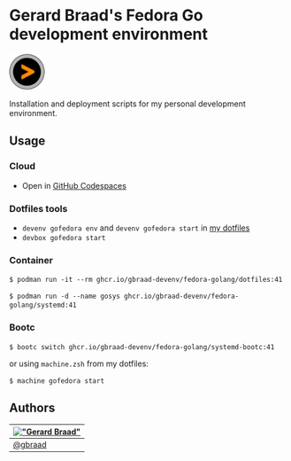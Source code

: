 Gerard Braad's Fedora Go development environment
================================================

!["Prompt"](https://raw.githubusercontent.com/gbraad/assets/gh-pages/icons/prompt-icon-64.png)


Installation and deployment scripts for my personal development environment.


Usage
-----

### Cloud

  * Open in [GitHub Codespaces](https://github.com/codespaces/new?hide_repo_select=true&ref=main&repo=914744126&skip_quickstart=true)

### Dotfiles tools

  * `devenv gofedora env` and `devenv gofedora start` in [my dotfiles](https://github.com/gbraad/dotfiles/blob/main/zsh/.zshrc.d/devenv.zsh)
  * `devbox gofedora start`


### Container

```
$ podman run -it --rm ghcr.io/gbraad-devenv/fedora-golang/dotfiles:41
```

```
$ podman run -d --name gosys ghcr.io/gbraad-devenv/fedora-golang/systemd:41
```

### Bootc

```
$ bootc switch ghcr.io/gbraad-devenv/fedora-golang/systemd-bootc:41
```

or using `machine.zsh` from my dotfiles:

```
$ machine gofedora start
```


Authors
-------

| [!["Gerard Braad"](http://gravatar.com/avatar/e466994eea3c2a1672564e45aca844d0.png?s=60)](http://gbraad.nl "Gerard Braad <me@gbraad.nl>") |
|---|
| [@gbraad](https://gbraad.nl/social)  

